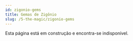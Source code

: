 ```yaml
---
id: zigonio-gems
title: Gemas de Zigônio
slug: /5-the-magic/zigonio-gems
---
```


Esta página está em construção e encontra-se indisponível.
